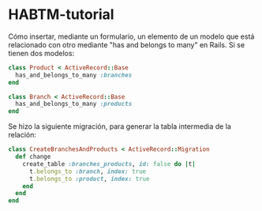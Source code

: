 # HABTM-tutorial
Cómo insertar, mediante un formulario, un elemento de un modelo que está relacionado con otro mediante "has and belongs to many" en Rails.
Si se tienen dos modelos:
```ruby
class Product < ActiveRecord::Base
  has_and_belongs_to_many :branches
end

class Branch < ActiveRecord::Base
  has_and_belongs_to_many :products
end
```

Se hizo la siguiente migración, para generar la tabla intermedia de la relación:
```ruby
class CreateBranchesAndProducts < ActiveRecord::Migration
  def change
    create_table :branches_products, id: false do |t|
      t.belongs_to :branch, index: true
      t.belongs_to :product, index: true
    end
  end
end

```

